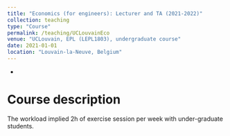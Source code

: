 ```yaml
---
title: "Economics (for engineers): Lecturer and TA (2021-2022)"
collection: teaching
type: "Course"
permalink: /teaching/UCLouvainEco
venue: "UCLouvain, EPL (LEPL1803), undergraduate course"
date: 2021-01-01
location: "Louvain-la-Neuve, Belgium"
---
```

-

Course description 
======
The workload implied 2h of exercise session per week with under-graduate students.
